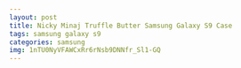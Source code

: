 ```yaml
---
layout: post
title: Nicky Minaj Truffle Butter Samsung Galaxy S9 Case
tags: samsung galaxy s9
categories: samsung
img: 1nTU0NyVFAWCxRr6rNsb9DNNfr_Sl1-GQ
---
```

